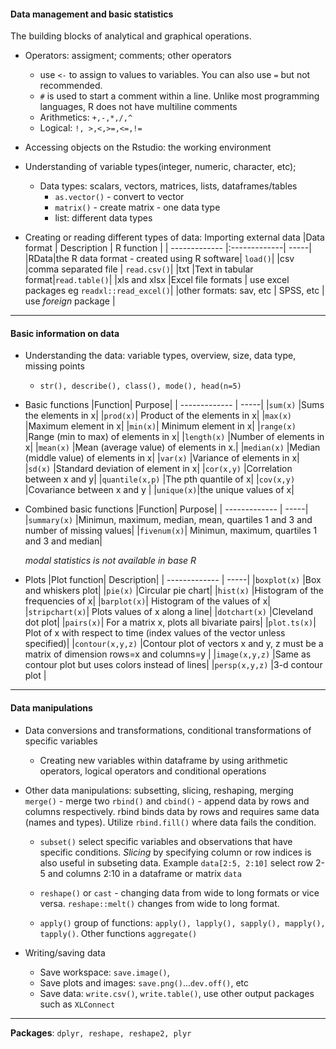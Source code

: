 #### Data management and basic statistics
The building blocks of analytical and graphical operations.  

- Operators: assigment; comments; other operators
    - use ```<-``` to assign to values to variables. You can also use ```=``` but not recommended.
    - ```#``` is used to start a comment within a line. Unlike most programming languages, R does not have multiline comments
    - Arithmetics: ```+,-,*,/,^```
    - Logical: ```!, >,<,>=,<=,!=``` 
    
- Accessing objects on the Rstudio: the working environment

- Understanding of variable types(integer, numeric, character, etc); 
    - Data types: scalars, vectors, matrices, lists, dataframes/tables
      - ```as.vector()``` - convert to vector
      - ```matrix()``` - create matrix - one data type 
      - list: different data types
      
- Creating or reading different types of data: Importing external data
    |Data format | Description | R function |
    | ------------- |:-------------| -----|
    |RData|the R data format - created using R software| ```load()```|
    |csv |comma separated file | ```read.csv()```|
    |txt |Text in tabular format|```read.table()```|
    |xls and xlsx |Excel file formats | use excel packages eg ```readxl::read_excel()```|
    |other formats: sav, etc | SPSS, etc | use _foreign_ package |

--- 
#### Basic information on data
- Understanding the data: variable types, overview, size, data type, missing points
    - ```str(), describe(), class(), mode(), head(n=5)```

- Basic functions
  |Function| Purpose|
  | ------------- | -----|
  |```sum(x)``` |Sums the elements in x|
  |```prod(x)```| Product of the elements in x|
  |```max(x) ```|Maximum element in x|
  |```min(x)```| Minimum element in x|
  |```range(x)``` |Range (min to max) of elements in x|
  |```length(x)``` |Number of elements in x|
  |```mean(x)``` |Mean (average value) of elements in x.|
  |```median(x)``` |Median (middle value) of elements in x|
  |```var(x)``` |Variance of elements in x|
  |```sd(x)``` |Standard deviation of element in x|
  |```cor(x,y)``` |Correlation between x and y|
  |```quantile(x,p)``` |The pth quantile of x|
  |```cov(x,y)``` |Covariance between x and y |
  |```unique(x)```|the unique values of x|

- Combined basic functions
  |Function| Purpose|
  | ------------- | -----|
  |```summary(x)``` |Minimun, maximum, median, mean, quartiles 1 and 3 and number of missing values|
  |```fivenum(x)```| Minimun, maximum, quartiles 1 and 3 and median|

  _modal statistics is not available in base R_

- Plots
  |Plot function| Description|
  | ------------- | -----|
  |```boxplot(x)``` |Box and whiskers plot|
  |```pie(x)``` |Circular pie chart|
  |```hist(x)``` |Histogram of the frequencies of x|
  |```barplot(x)```| Histogram of the values of x|
  |```stripchart(x)```| Plots values of x along a line|
  |```dotchart(x)``` |Cleveland dot plot|
  |```pairs(x)```| For a matrix x, plots all bivariate pairs|
  |```plot.ts(x)```| Plot of x with respect to time (index values of the vector unless specified)|
  |```contour(x,y,z)``` |Contour plot of vectors x and y, z must be a matrix of dimension rows=x and columns=y |
  |```image(x,y,z)``` |Same as contour plot but uses colors instead of lines|
  |```persp(x,y,z)``` |3-d contour plot |
--- 
#### Data manipulations
- Data conversions and transformations, conditional transformations of specific variables
    - Creating new variables within dataframe by using arithmetic operators, logical operators and conditional operations
    
- Other data manipulations: subsetting, slicing, reshaping, merging
  ```merge()``` - merge two 
  ```rbind()``` and ```cbind()``` - append data by rows and columns respectively. rbind binds data by rows and requires same data (names and types). Utilize ```rbind.fill()``` where data fails the condition. 
  
  - ```subset()``` select specific variables and observations that have specific conditions. _Slicing_ by specifying column or row indices is also useful in subseting data. Example ```data[2:5, 2:10]``` select row 2-5 and columns 2:10 in a dataframe or matrix ```data```
  
  - ```reshape()``` or ```cast``` - changing data from wide to long formats or vice versa. ```reshape::melt()``` changes from wide to long format.
  
  - ```apply()``` group of functions: ```apply(), lapply(), sapply(), mapply(), tapply()```. Other functions ```aggregate()```
  
- Writing/saving data
    - Save workspace: ```save.image()```, 
    - Save plots and images: ```save.png()```...```dev.off()```, etc
    - Save data: ```write.csv()```, ```write.table()```, use other output packages such as ```XLConnect```

---
__Packages__: ```dplyr, reshape, reshape2, plyr```

